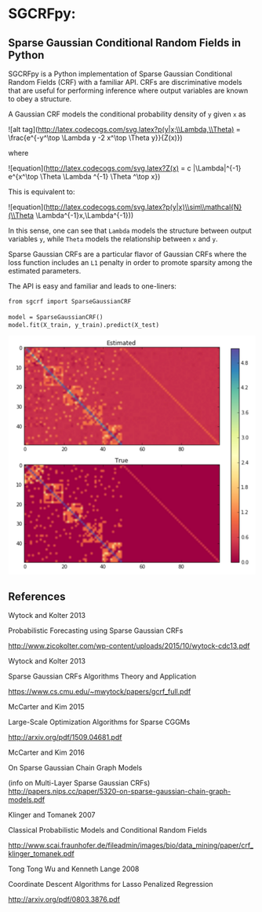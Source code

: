 # SGCRFpy:
## Sparse Gaussian Conditional Random Fields in Python

SGCRFpy is a Python implementation of Sparse Gaussian Conditional Random Fields (CRF) with a familiar API. CRFs are discriminative models that are useful for performing inference where output variables are known to obey a structure.

A Gaussian CRF models the conditional probability density of `y` given `x` as

![alt tag](http://latex.codecogs.com/svg.latex?p(y|x;\\Lambda,\\Theta) = \\frac{e^{-y^\\top \\Lambda y -2 x^\\top \\Theta y}}{Z(x)})

where

![equation](http://latex.codecogs.com/svg.latex?Z(x) = c |\\Lambda|^{-1} e^{x^\\top \\Theta \\Lambda ^{-1} \\Theta ^\\top x})

This is equivalent to:

![equation](http://latex.codecogs.com/svg.latex?p(y|x)\\sim\\mathcal{N}(\\Theta \\Lambda^{-1}x,\\Lambda^{-1}))

In this sense, one can see that `Lambda` models the structure between output variables `y`, while `Theta` models the relationship between `x` and `y`.

Sparse Gaussian CRFs are a particular flavor of Gaussian CRFs where the loss function includes an `L1` penalty in order to promote sparsity among the estimated parameters.

The API is easy and familiar and leads to one-liners:
```
from sgcrf import SparseGaussianCRF

model = SparseGaussianCRF()
model.fit(X_train, y_train).predict(X_test)
```

![alt tag](https://github.com/dswah/sgcrfpy/blob/master/images/scgrf_random_graph.png)


## References

Wytock and Kolter 2013

Probabilistic Forecasting using Sparse Gaussian CRFs

http://www.zicokolter.com/wp-content/uploads/2015/10/wytock-cdc13.pdf

Wytock and Kolter 2013

Sparse Gaussian CRFs Algorithms Theory and Application

https://www.cs.cmu.edu/~mwytock/papers/gcrf_full.pdf

McCarter and Kim 2015

Large-Scale Optimization Algorithms for Sparse CGGMs

http://arxiv.org/pdf/1509.04681.pdf

McCarter and Kim 2016

On Sparse Gaussian Chain Graph Models

(info on Multi-Layer Sparse Gaussian CRFs)
http://papers.nips.cc/paper/5320-on-sparse-gaussian-chain-graph-models.pdf

Klinger and Tomanek 2007

Classical Probabilistic Models and Conditional Random Fields

http://www.scai.fraunhofer.de/fileadmin/images/bio/data_mining/paper/crf_klinger_tomanek.pdf

Tong Tong Wu and Kenneth Lange 2008

Coordinate Descent Algorithms for Lasso Penalized Regression

http://arxiv.org/pdf/0803.3876.pdf
